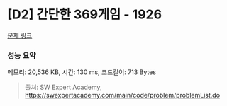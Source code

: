 # [D2] 간단한 369게임 - 1926 

[문제 링크](https://swexpertacademy.com/main/code/problem/problemDetail.do?contestProbId=AV5PTeo6AHUDFAUq) 

### 성능 요약

메모리: 20,536 KB, 시간: 130 ms, 코드길이: 713 Bytes



> 출처: SW Expert Academy, https://swexpertacademy.com/main/code/problem/problemList.do